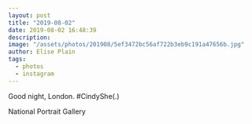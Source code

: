```yaml
---
layout: post
title: "2019-08-02"
date: 2019-08-02 16:48:39
description: 
image: "/assets/photos/201908/5ef3472bc56af722b3eb9c191a47656b.jpg"
author: Elise Plain
tags: 
  - photos
  - instagram
---
```


Good night, London. #CindyShe(.)
<p></p>
National Portrait Gallery